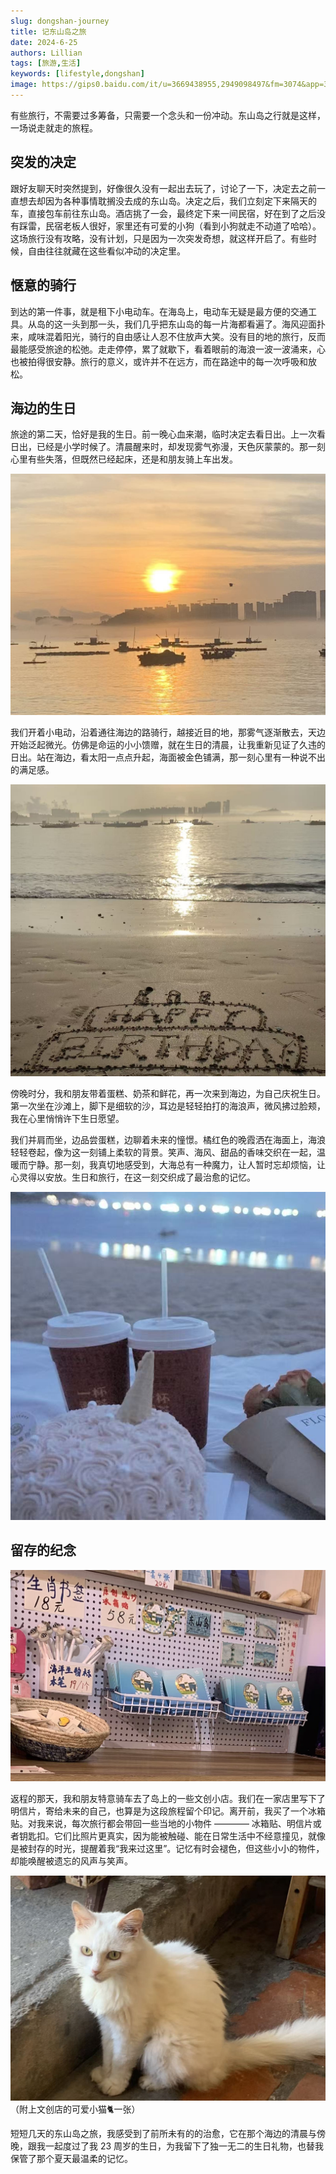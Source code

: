 ```yaml
---
slug: dongshan-journey
title: 记东山岛之旅
date: 2024-6-25
authors: Lillian
tags: [旅游,生活]
keywords: [lifestyle,dongshan]
image: https://gips0.baidu.com/it/u=3669438955,2949098497&fm=3074&app=3074&f=JPEG
---
```


有些旅行，不需要过多筹备，只需要一个念头和一份冲动。东山岛之行就是这样，一场说走就走的旅程。

<!-- truncate -->

## 突发的决定

跟好友聊天时突然提到，好像很久没有一起出去玩了，讨论了一下，决定去之前一直想去却因为各种事情耽搁没去成的东山岛。决定之后，我们立刻定下来隔天的车，直接包车前往东山岛。酒店挑了一会，最终定下来一间民宿，好在到了之后没有踩雷，民宿老板人很好，家里还有可爱的小狗（看到小狗就走不动道了哈哈）。这场旅行没有攻略，没有计划，只是因为一次突发奇想，就这样开启了。有些时候，自由往往就藏在这些看似冲动的决定里。

## 惬意的骑行

到达的第一件事，就是租下小电动车。在海岛上，电动车无疑是最方便的交通工具。从岛的这一头到那一头，我们几乎把东山岛的每一片海都看遍了。海风迎面扑来，咸味混着阳光，骑行的自由感让人忍不住放声大笑。没有目的地的旅行，反而最能感受旅途的松弛。走走停停，累了就歇下，看着眼前的海浪一波一波涌来，心也被拍得很安静。旅行的意义，或许并不在远方，而在路途中的每一次呼吸和放松。

## 海边的生日

旅途的第二天，恰好是我的生日。前一晚心血来潮，临时决定去看日出。上一次看日出，已经是小学时候了。清晨醒来时，却发现雾气弥漫，天色灰蒙蒙的。那一刻心里有些失落，但既然已经起床，还是和朋友骑上车出发。

![日出](../../static/img/blog/dongshan1.jpg)

我们开着小电动，沿着通往海边的路骑行，越接近目的地，那雾气逐渐散去，天边开始泛起微光。仿佛是命运的小小馈赠，就在生日的清晨，让我重新见证了久违的日出。站在海边，看太阳一点点升起，海面被金色铺满，那一刻心里有一种说不出的满足感。

![生日](../../static/img/blog/dongshan2.jpg)

傍晚时分，我和朋友带着蛋糕、奶茶和鲜花，再一次来到海边，为自己庆祝生日。第一次坐在沙滩上，脚下是细软的沙，耳边是轻轻拍打的海浪声，微风拂过脸颊，我在心里悄悄许下生日愿望。

我们并肩而坐，边品尝蛋糕，边聊着未来的憧憬。橘红色的晚霞洒在海面上，海浪轻轻卷起，像为这一刻铺上柔软的背景。笑声、海风、甜品的香味交织在一起，温暖而宁静。那一刻，我真切地感受到，大海总有一种魔力，让人暂时忘却烦恼，让心灵得以安放。生日和旅行，在这一刻交织成了最治愈的记忆。

![蛋糕](../../static/img/blog/dangao.jpg)

## 留存的纪念

![冰箱贴](../../static/img/blog/bingxiangtie.jpg)

返程的那天，我和朋友特意骑车去了岛上的一些文创小店。我们在一家店里写下了明信片，寄给未来的自己，也算是为这段旅程留个印记。离开前，我买了一个冰箱贴。对我来说，每次旅行都会带回一些当地的小物件 ———— 冰箱贴、明信片或者钥匙扣。它们比照片更真实，因为能被触碰、能在日常生活中不经意撞见，就像是被封存的时光，提醒着我“我来过这里”。记忆有时会褪色，但这些小小的物件，却能唤醒被遗忘的风声与笑声。

![小猫](../../static/img/blog/cat.jpg)
（附上文创店的可爱小猫🐈一张）

短短几天的东山岛之旅，我感受到了前所未有的的治愈，它在那个海边的清晨与傍晚，跟我一起度过了我 23 周岁的生日，为我留下了独一无二的生日礼物，也替我保管了那个夏天最温柔的记忆。